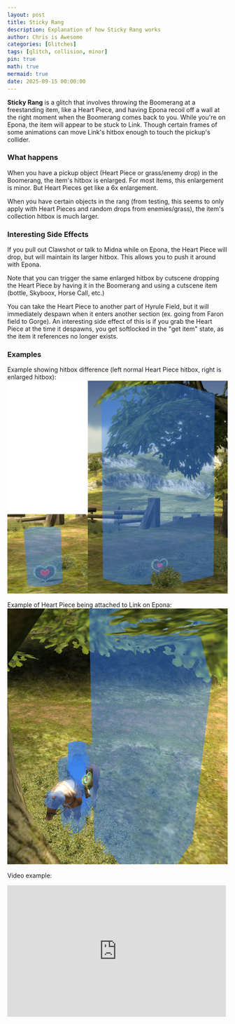 ```yaml
---
layout: post
title: Sticky Rang
description: Explanation of how Sticky Rang works
author: Chris is Awesome
categories: [Glitches]
tags: [glitch, collision, minor]
pin: true
math: true
mermaid: true
date: 2025-09-15 00:00:00
---
```


**Sticky Rang** is a glitch that involves throwing the Boomerang at a freestanding item, like a Heart Piece, and having Epona recoil off a wall at the right moment when the Boomerang comes back to you. While you're on Epona, the item will appear to be stuck to Link. Though certain frames of some animations can move Link's hitbox enough to touch the pickup's collider.

### What happens

When you have a pickup object (Heart Piece or grass/enemy drop) in the Boomerang, the item's hitbox is enlarged. For most items, this enlargement is minor. But Heart Pieces get like a 6x enlargement.

When you have certain objects in the rang (from testing, this seems to only apply with Heart Pieces and random drops from enemies/grass), the item's collection hitbox is much larger.

### Interesting Side Effects

If you pull out Clawshot or talk to Midna while on Epona, the Heart Piece will drop, but will maintain its larger hitbox. This allows you to push it around with Epona.

Note that you can trigger the same enlarged hitbox by cutscene dropping the Heart Piece by having it in the Boomerang and using a cutscene item (bottle, Skyboox, Horse Call, etc.)

You can take the Heart Piece to another part of Hyrule Field, but it will immediately despawn when it enters another section (ex. going from Faron field to Gorge). An interesting side effect of this is if you grab the Heart Piece at the time it despawns, you get softlocked in the "get item" state, as the item it references no longer exists.

### Examples

Example showing hitbox difference (left normal Heart Piece hitbox, right is enlarged hitbox):
![Example showing hitbox difference (left normal Heart Piece hitbox, right is enlarged hitbox)](/assets/glitches/sticky-rang/sticky-rang-hitbox-size-comparison.png)

Example of Heart Piece being attached to Link on Epona:
![Example of Heart Piece being attached to Link on Epona](/assets/glitches/sticky-rang/sticky-rang-on-epona.png)

Video example:
<iframe width="500" height="300" src="https://www.youtube.com/embed/QdQJC76LdIo" frameborder="0" allowfullscreen></iframe>